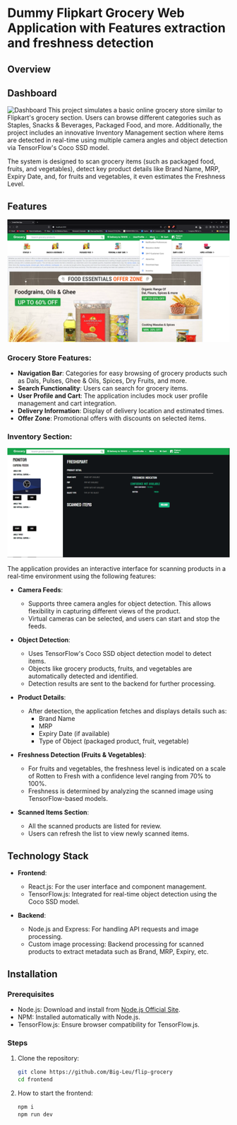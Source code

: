 # Dummy Flipkart Grocery Web Application with Features extraction and freshness detection

## Overview

## Dashboard 
![Dashboard](/image/1.png)
This project simulates a basic online grocery store similar to Flipkart's grocery section. Users can browse different categories such as Staples, Snacks & Beverages, Packaged Food, and more. Additionally, the project includes an innovative Inventory Management section where items are detected in real-time using multiple camera angles and object detection via TensorFlow's Coco SSD model.

The system is designed to scan grocery items (such as packaged food, fruits, and vegetables), detect key product details like Brand Name, MRP, Expiry Date, and, for fruits and vegetables, it even estimates the Freshness Level.

## Features
![Features](/image/2.png)


### Grocery Store Features:
- **Navigation Bar**: Categories for easy browsing of grocery products such as Dals, Pulses, Ghee & Oils, Spices, Dry Fruits, and more.
- **Search Functionality**: Users can search for grocery items.
- **User Profile and Cart**: The application includes mock user profile management and cart integration.
- **Delivery Information**: Display of delivery location and estimated times.
- **Offer Zone**: Promotional offers with discounts on selected items.

### Inventory Section:
![Inventory](/image/4.png)

The application provides an interactive interface for scanning products in a real-time environment using the following features:

- **Camera Feeds**:
  - Supports three camera angles for object detection. This allows flexibility in capturing different views of the product.
  - Virtual cameras can be selected, and users can start and stop the feeds.

- **Object Detection**:
  - Uses TensorFlow's Coco SSD object detection model to detect items.
  - Objects like grocery products, fruits, and vegetables are automatically detected and identified.
  - Detection results are sent to the backend for further processing.

- **Product Details**:
  - After detection, the application fetches and displays details such as:
    - Brand Name
    - MRP
    - Expiry Date (if available)
    - Type of Object (packaged product, fruit, vegetable)

- **Freshness Detection (Fruits & Vegetables)**:
  - For fruits and vegetables, the freshness level is indicated on a scale of Rotten to Fresh with a confidence level ranging from 70% to 100%.
  - Freshness is determined by analyzing the scanned image using TensorFlow-based models.

- **Scanned Items Section**:
  - All the scanned products are listed for review.
  - Users can refresh the list to view newly scanned items.

## Technology Stack
- **Frontend**:
  - React.js: For the user interface and component management.
  - TensorFlow.js: Integrated for real-time object detection using the Coco SSD model.

- **Backend**:
  - Node.js and Express: For handling API requests and image processing.
  - Custom image processing: Backend processing for scanned products to extract metadata such as Brand, MRP, Expiry, etc.

## Installation

### Prerequisites
- Node.js: Download and install from [Node.js Official Site](https://nodejs.org/).
- NPM: Installed automatically with Node.js.
- TensorFlow.js: Ensure browser compatibility for TensorFlow.js.

### Steps

1. Clone the repository:
   ```bash
   git clone https://github.com/Big-Leu/flip-grocery
   cd frontend

2. How to start the frontend:
   ```bash
   npm i
   npm run dev 
   


